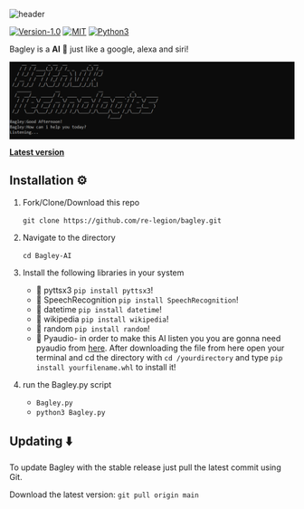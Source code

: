 ![header](https://capsule-render.vercel.app/api?type=waving&color=gradient&height=400&section=header&text=Bagley%20AI%20🤖&fontSize=57&reversal=true&desc=&animation=fadeIn&descSize=26&descAlignY=62&section=header)

[![Version-1.0](https://img.shields.io/badge/Version-1.0-green)](https://github.com/re-legion/bagley/releases/tag/v1.0)
[![MIT](https://img.shields.io/badge/License-MIT-blue)](https://img.shields.io/badge/License-MIT-blue)
[![Python3](https://img.shields.io/badge/Language-Python3-red)](https://img.shields.io/badge/Language-Python3-red)

Bagley is a **AI** 🤖 just like a google, alexa and siri!

<p align="center">
<img align="center" src=".img/Bagley.png" width="900">
</p>

[**Latest version**](https://github.com/re-legion/bagley/releases/tag/v1.0)

## Installation ⚙️

1. Fork/Clone/Download this repo

    `git clone https://github.com/re-legion/bagley.git`

2. Navigate to the directory

    `cd Bagley-AI`

3. Install the following libraries in your system
    - 📌 pyttsx3 `pip install pyttsx3`!
    - 📌 SpeechRecognition `pip install SpeechRecognition`!
    - 📌 datetime `pip install datetime`!
    - 📌 wikipedia `pip install wikipedia`!
    - 📌 random `pip install random`!
    - 📌 Pyaudio- in order to make this AI listen you you are gonna need pyaudio from [here](https://www.lfd.uci.edu/~gohlke/pythonlibs/). After downloading the file from here open your terminal and cd the directory with `cd /yourdirectory` and type `pip install yourfilename.whl` to install it!

4. run the Bagley.py script

    * `Bagley.py`
    * `python3 Bagley.py`

## Updating ⬇️

To update Bagley with the stable release just pull the latest commit using Git.

Download the latest version: `git pull origin main`
